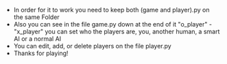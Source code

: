 - In order for it to work you need to keep both (game and player).py on the same Folder
- Also you can see in the file game.py down at the end of it "o_player" - "x_player" you can set who the players are, you, another human, a smart AI or a normal AI
- You can edit, add, or delete players on the file player.py
- Thanks for playing!
